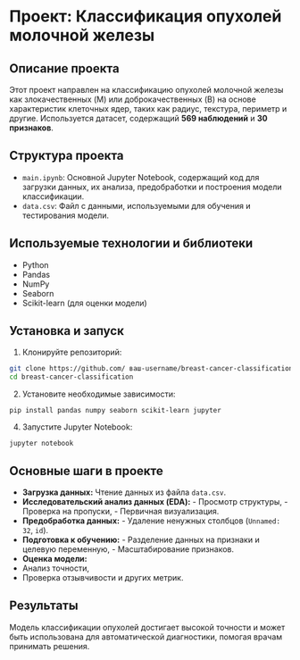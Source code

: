 # Проект: Классификация опухолей молочной железы

## Описание проекта

Этот проект направлен на классификацию опухолей молочной железы как злокачественных (M) или доброкачественных (B) на основе характеристик клеточных ядер, таких как радиус, текстура, периметр и другие. Используется датасет, содержащий **569 наблюдений** и **30 признаков**.

## Структура проекта

- `main.ipynb`: Основной Jupyter Notebook, содержащий код для загрузки данных, их анализа, предобработки и построения модели классификации.
- `data.csv`: Файл с данными, используемыми для обучения и тестирования модели.

## Используемые технологии и библиотеки

- Python
- Pandas
- NumPy
- Seaborn
- Scikit-learn (для оценки модели)

## Установка и запуск

1. Клонируйте репозиторий:

```bash
git clone https://github.com/ ваш-username/breast-cancer-classification.git
cd breast-cancer-classification
```
2. Установите необходимые зависимости:
```
pip install pandas numpy seaborn scikit-learn jupyter
```

4. Запустите Jupyter Notebook:
```
jupyter notebook
```

## Основные шаги в проекте

- **Загрузка данных:** Чтение данных из файла `data.csv`.
- **Исследовательский анализ данных (EDA):**
      - Просмотр структуры,
      - Проверка на пропуски,
      - Первичная визуализация.
- **Предобработка данных:**
      - Удаление ненужных столбцов (`Unnamed: 32`, `id`).
- **Подготовка к обучению:**
      - Разделение данных на признаки и целевую переменную,
      - Масштабирование признаков.
- **Оценка модели:**
- Анализ точности,
- Проверка отзывчивости и других метрик.

## Результаты
Модель классификации опухолей достигает высокой точности и может быть использована для автоматической диагностики, помогая врачам принимать решения.


